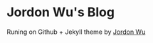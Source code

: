 
# Jordon Wu's Blog

Runing on Github + Jekyll theme by [Jordon Wu](https://github.com/jordonwu/jordonwu.github.io)

